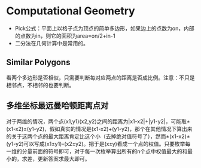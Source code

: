 # Computational Geometry

* Pick公式：平面上以格子点为顶点的简单多边形，如果边上的点数为on，内部的点数为in，则它的面积为area=on/2+in-1
* 二分法在几何计算中是常用的。


## Similar Polygons
看两个多边形是否相似，只需要判断每对应两点的距离是否成比例。注意：不只是相邻点，不相邻的也要判断。

## 多维坐标最远曼哈顿距离点对
对于两维的情况，两个点(x1,y1)(x2,y2)之间的距离为|x1-x2|+|y1-y2|，可能取±(x1-x2)±(y1-y2)，假如真实的情况是(x1-x2)+(y1-y2)，那个在其他情况下算出来的关于这两个点的最大距离肯定比这个小（去掉绝对值符号了），然而±(x1-x2)±(y1-y2)可以写成(x1±y1)-(x2±y2)。把于是(x±y)看成一个点的权值。只要枚举每一维的分量前面的符号即可，对于每一次枚举算出所有的n个点中权值最大的和最小的，求差，更新答案求最大即可。

